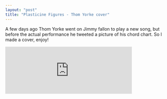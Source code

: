 ```yaml
---
layout: "post"
title: "Plasticine Figures - Thom Yorke cover"
---
```


A few days ago Thom Yorke went on Jimmy fallon to play a new song, but before the actual performance he tweeted a picture of his chord chart. So I made a cover, enjoy!


<!--more-->

<iframe src="https://todon.nl/@alexesc/104096938074707582/embed" class="mastodon-embed" style="max-width: 100%; border: 0" width="400" allowfullscreen="allowfullscreen"></iframe><script src="https://todon.nl/embed.js" async="async"></script>